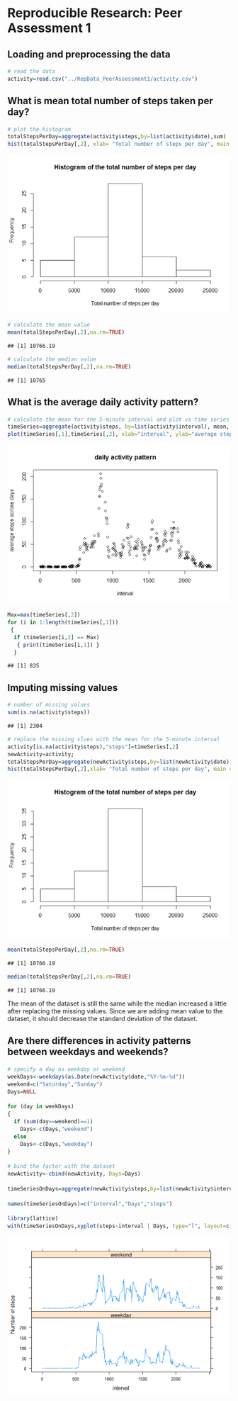# Reproducible Research: Peer Assessment 1


## Loading and preprocessing the data

```r
# read the data
activity=read.csv("../RepData_PeerAssessment1/activity.csv")
```


## What is mean total number of steps taken per day?

```r
# plot the histogram
totalStepsPerDay=aggregate(activity$steps,by=list(activity$date),sum)
hist(totalStepsPerDay[,2], xlab= "Total number of steps per day", main = "Histogram of the total number of steps per day")
```

![](PA1_template_files/figure-html/unnamed-chunk-2-1.png) 

```r
# calculate the mean value
mean(totalStepsPerDay[,2],na.rm=TRUE)
```

```
## [1] 10766.19
```

```r
# calculate the median value
median(totalStepsPerDay[,2],na.rm=TRUE)
```

```
## [1] 10765
```


## What is the average daily activity pattern?

```r
# calculate the mean for the 5-minute interval and plot vs time series
timeSeries=aggregate(activity$steps, by=list(activity$interval), mean, na.rm=TRUE)
plot(timeSeries[,1],timeSeries[,2], xlab="interval", ylab="average steps across days", main="daily activity pattern")
```

![](PA1_template_files/figure-html/unnamed-chunk-3-1.png) 

```r
Max=max(timeSeries[,2])
for (i in 1:length(timeSeries[,1]))
 {
  if (timeSeries[i,2] == Max)
   { print(timeSeries[i,1]) }
  }
```

```
## [1] 835
```


## Imputing missing values

```r
# number of missing values
sum(is.na(activity$steps))
```

```
## [1] 2304
```

```r
# replace the missing vlues with the mean for the 5-minute interval
activity[is.na(activity$steps),"steps"]=timeSeries[,2]
newActivity=activity;
totalStepsPerDay=aggregate(newActivity$steps,by=list(newActivity$date),sum)
hist(totalStepsPerDay[,2],xlab= "Total number of steps per day", main = "Histogram of the total number of steps per day")
```

![](PA1_template_files/figure-html/unnamed-chunk-4-1.png) 

```r
mean(totalStepsPerDay[,2],na.rm=TRUE)
```

```
## [1] 10766.19
```

```r
median(totalStepsPerDay[,2],na.rm=TRUE)
```

```
## [1] 10766.19
```
The mean of the dataset is still the same while the median increased a little after replacing the missing values. Since we are adding mean value to the dataset, it should decrease the standard deviation of the dataset.



## Are there differences in activity patterns between weekdays and weekends?

```r
# specify a day as weekday or weekend
weekDays<-weekdays(as.Date(newActivity$date,"%Y-%m-%d"))
weekend=c("Saturday","Sunday")
Days=NULL

for (day in weekDays)
{
  if (sum(day==weekend)==1)
    Days<-c(Days,"weekend")
  else
    Days<-c(Days,"weekday")
}

# bind the factor with the dataset
newActivity<-cbind(newActivity, Days=Days)

timeSeriesOnDays=aggregate(newActivity$steps,by=list(newActivity$interval, newActivity$Days), mean)

names(timeSeriesOnDays)=c("interval","Days","steps")

library(lattice)
with(timeSeriesOnDays,xyplot(steps~interval | Days, type="l", layout=c(1,2), ylab="Number of steps" ))
```

![](PA1_template_files/figure-html/unnamed-chunk-5-1.png) 
